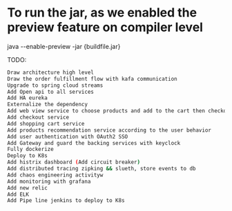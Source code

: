 # To run the jar, as we enabled the preview feature on compiler level

java --enable-preview -jar {buildfile.jar}

TODO:

```bash
Draw architecture high level
Draw the order fulfillment flow with kafa communication
Upgrade to spring cloud streams
Add Open api to all services
Add HA eureka
Externalize the dependency
Add web view service to choose products and add to the cart then checkout to fulfillment order
Add checkout service
Add shopping cart service
Add products recommendation service according to the user behavior
Add user authentication with OAuth2 SSO
Add Gateway and guard the backing services with keyclock
Fully dockerize
Deploy to K8s
Add histrix dashboard (Add circuit breaker)
Add distributed tracing zipking && slueth, store events to db
Add chaos engineering activityw
Add monitoring with grafana
Add new relic 
Add ELK
Add Pipe line jenkins to deploy to K8s
```


